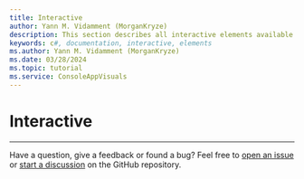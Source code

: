 ```yaml
---
title: Interactive
author: Yann M. Vidamment (MorganKryze)
description: This section describes all interactive elements available in the library. They will be accompanied by a brief description and a link to their respective documentation page.
keywords: c#, documentation, interactive, elements
ms.author: Yann M. Vidamment (MorganKryze)
ms.date: 03/28/2024
ms.topic: tutorial
ms.service: ConsoleAppVisuals
---
```


# Interactive

---

Have a question, give a feedback or found a bug? Feel free to [open an issue](https://github.com/MorganKryze/ConsoleAppVisuals/issues) or [start a discussion](https://github.com/MorganKryze/ConsoleAppVisuals/discussions) on the GitHub repository.
